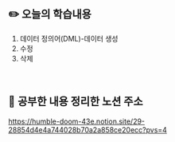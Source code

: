 ## :pencil2:  오늘의 학습내용
1. 데이터 정의어(DML)-데이터 생성
2. 수정
3. 삭제
<br>

## :memo:  공부한 내용 정리한 노션 주소
<https://humble-doom-43e.notion.site/29-28854d4e4a744028b70a2a858ce20ecc?pvs=4>
